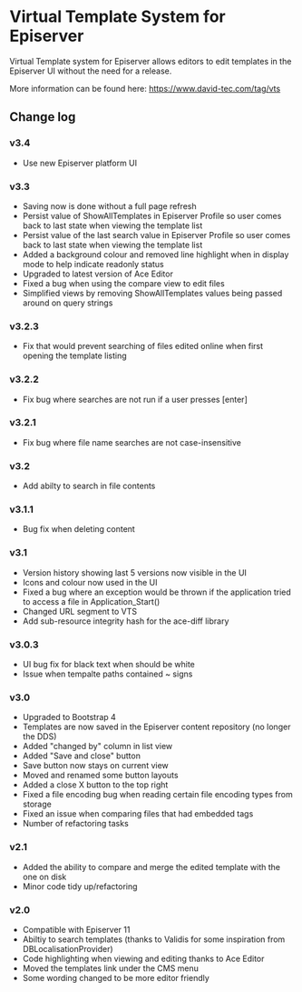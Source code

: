 Virtual Template System for Episerver
=====================================

Virtual Template system for Episerver allows editors to edit templates in the Episerver UI without the need for a release. 

More information can be found here: https://www.david-tec.com/tag/vts


## Change log

### v3.4

- Use new Episerver platform UI

### v3.3

- Saving now is done without a full page refresh
- Persist value of ShowAllTemplates in Episerver Profile so user comes back to last state when viewing the template list
- Persist value of the last search value in Episerver Profile so user comes back to last state when viewing the template list
- Added a background colour and removed line highlight when in display mode to help indicate readonly status
- Upgraded to latest version of Ace Editor
- Fixed a bug when using the compare view to edit files
- Simplified views by removing ShowAllTemplates values being passed around on query strings

### v3.2.3

- Fix that would prevent searching of files edited online when first opening the template listing

### v3.2.2

- Fix bug where searches are not run if a user presses [enter]

### v3.2.1

- Fix bug where file name searches are not case-insensitive

### v3.2

- Add abilty to search in file contents

### v3.1.1

- Bug fix when deleting content

### v3.1

- Version history showing last 5 versions now visible in the UI
- Icons and colour now used in the UI
- Fixed a bug where an exception would be thrown if the application tried to access a file in Application_Start()
- Changed URL segment to VTS
- Add sub-resource integrity hash for the ace-diff library

### v3.0.3

- UI bug fix for black text when should be white
- Issue when tempalte paths contained ~ signs

### v3.0

- Upgraded to Bootstrap 4
- Templates are now saved in the Episerver content repository (no longer the DDS)
- Added "changed by" column in list view
- Added "Save and close" button
- Save button now stays on current view
- Moved and renamed some button layouts
- Added a close X button to the top right
- Fixed a file encoding bug when reading certain file encoding types from storage
- Fixed an issue when comparing files that had embedded </script> tags
- Number of refactoring tasks

### v2.1

- Added the ability to compare and merge the edited template with the one on disk
- Minor code tidy up/refactoring

### v2.0

- Compatible with Episerver 11
- Abiltiy to search templates (thanks to Validis for some inspiration from DBLocalisationProvider)
- Code highlighting when viewing and editing thanks to Ace Editor
- Moved the templates link under the CMS menu
- Some wording changed to be more editor friendly
